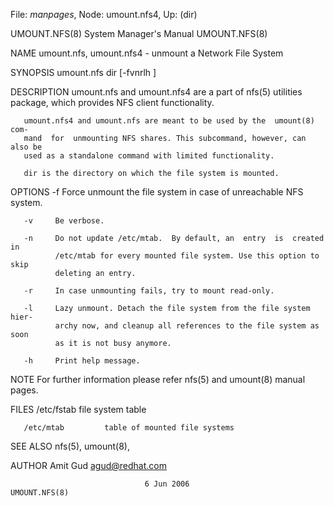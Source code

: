 File: *manpages*,  Node: umount.nfs4,  Up: (dir)

UMOUNT.NFS(8)               System Manager's Manual              UMOUNT.NFS(8)



NAME
       umount.nfs, umount.nfs4 - unmount a Network File System

SYNOPSIS
       umount.nfs dir [-fvnrlh ]

DESCRIPTION
       umount.nfs  and  umount.nfs4  are  a  part of nfs(5) utilities package,
       which provides NFS client functionality.

       umount.nfs4 and umount.nfs are meant to be used by the  umount(8)  com‐
       mand  for  unmounting NFS shares. This subcommand, however, can also be
       used as a standalone command with limited functionality.

       dir is the directory on which the file system is mounted.


OPTIONS
       -f     Force unmount the file system in case of unreachable NFS system.

       -v     Be verbose.

       -n     Do not update /etc/mtab.  By default, an  entry  is  created  in
              /etc/mtab for every mounted file system. Use this option to skip
              deleting an entry.

       -r     In case unmounting fails, try to mount read-only.

       -l     Lazy unmount. Detach the file system from the file system  hier‐
              archy now, and cleanup all references to the file system as soon
              as it is not busy anymore.

       -h     Print help message.


NOTE
       For further information please refer nfs(5) and umount(8) manual pages.


FILES
       /etc/fstab        file system table

       /etc/mtab         table of mounted file systems


SEE ALSO
       nfs(5), umount(8),


AUTHOR
       Amit Gud <agud@redhat.com>



                                  6 Jun 2006                     UMOUNT.NFS(8)
